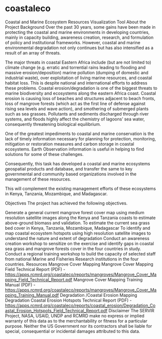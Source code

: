 # coastaleco
Coastal and Marine Ecosystem Resources Visualization Tool
About the Project
Background
Over the past 30 years, some gains have been made in protecting the coastal and marine environments in developing countries, mainly in capacity building, awareness creation, research, and formulation of policy and institutional frameworks. However, coastal and marine environmental degradation not only continues but has also intensified as a result of an array of threats.

The major threats in coastal Eastern Africa include (but are not limited to) climate change (e.g. erratic and torrential rains leading to flooding and massive erosion/deposition) marine pollution (dumping of domestic and industrial waste), over exploitation of living marine resources, and coastal habitat loss. This is despite national and international efforts to address these problems. Coastal erosion/degradation is one of the biggest threats to marine biodiversity and ecosystems along the eastern Africa coast. Coastal erosion is causing loss of beaches and structures adjacent to beach fronts, loss of mangrove forests (which act as the first line of defense against rising sea levels and wave action), and smothering of submerged plants such as sea grasses. Pollutants and sediments discharged through river systems, and floods highly affect the chemistry of lagoons’ sea water, consequently threatening biological equilibrium.

One of the greatest impediments to coastal and marine conservation is the lack of timely information necessary for planning for protection, monitoring, mitigation or restoration measures and carbon storage in coastal ecosystems. Earth Observation information is useful in helping to find solutions for some of these challenges.

Consequently, this task has developed a coastal and marine ecosystems geospatial products and database, and transfer the same to key governmental and community based organizations involved in the management of these resources.

This will complement the existing management efforts of these ecosystems in Kenya, Tanzania, Mozambique, and Madagascar.

Objectives
The project has achieved the following objectives.

Generate a general current mangrove forest cover map using medium resolution satellite images along the Kenya and Tanzania coasts to estimate above-ground biomass and validation.
To estimate the current sea grass bed cover in Kenya, Tanzania, Mozambique, Madagascar
To identify and map coastal ecosystem hotspots using high resolution satellite images to understand the nature and extent of degradation
Conduct an awareness creation workshop to sensitize on the exercise and identify gaps in coastal sea grass and mangrove forests cover in the four countries in study.
Conduct a regional training workshop to build the capacity of selected staff from national Marine and Fisheries Research institutions in the four countries.
Resources
Mangrove Cover Mapping
Mangrove Cover Mapping Field Technical Report (PDF) - https://apps.rcmrd.org/coastaleco/reports/mangroves/Mangrove_Cover_Mapping_Field_Technical_Report.pdf
Mangrove Cover Mapping Training Manual (PDF) - https://apps.rcmrd.org/coastaleco/reports/mangroves/Mangrove_Cover_Mapping_Training_Manual.pdf
Degradation /Coastal Erosion Mapping
Degradation Coastal Erosion Hotspots Technical Report (PDF) - https://apps.rcmrd.org/coastaleco/reports/coastal_erosion/Degradation_Coastal_Erosion_Hotspots_Field_Technical_Report.pdf
Disclaimer
The SERVIR Project, NASA, USAID, UNDP and RCMRD make no express or implied warranty of this data as to the merchantability or fitness for a particular purpose. Neither the US Government nor its contractors shall be liable for special, consequential or incidental damages attributed to this data.
